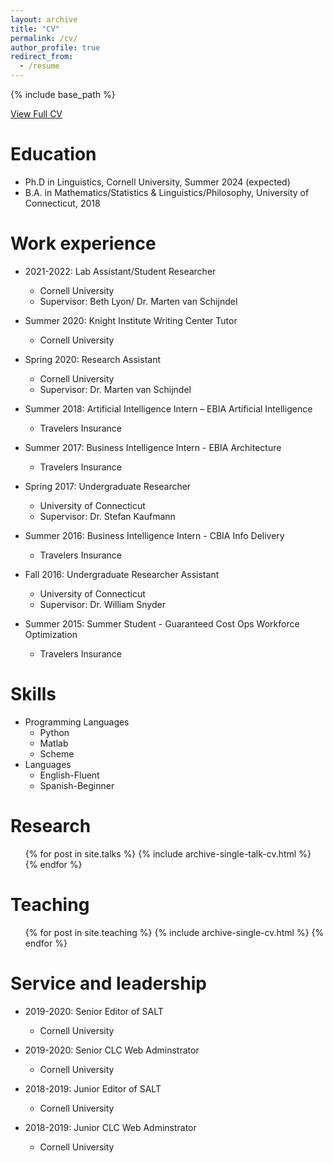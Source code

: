 ```yaml
---
layout: archive
title: "CV"
permalink: /cv/
author_profile: true
redirect_from:
  - /resume
---
```


{% include base_path %}

[View Full CV][def]

[def]: ../files/CV(2024).pdf

Education
======
* Ph.D in Linguistics, Cornell University, Summer 2024 (expected)
* B.A. in Mathematics/Statistics & Linguistics/Philosophy, University of Connecticut, 2018

Work experience
======
* 2021-2022: Lab Assistant/Student Researcher
  * Cornell University
  * Supervisor: Beth Lyon/ Dr. Marten van Schijndel
    
* Summer 2020: Knight Institute Writing Center Tutor
  * Cornell University
    
* Spring 2020: Research Assistant
  * Cornell University
  * Supervisor: Dr. Marten van Schijndel

* Summer 2018: Artificial Intelligence Intern – EBIA Artificial Intelligence
  * Travelers Insurance
  
* Summer 2017: Business Intelligence Intern - EBIA Architecture
  * Travelers Insurance

* Spring 2017: Undergraduate Researcher
  * University of Connecticut
  * Supervisor: Dr. Stefan Kaufmann

* Summer 2016: Business Intelligence Intern - CBIA Info Delivery
  * Travelers Insurance

* Fall 2016: Undergraduate Researcher Assistant
  * University of Connecticut
  * Supervisor: Dr. William Snyder

* Summer 2015: Summer Student - Guaranteed Cost Ops Workforce Optimization
  * Travelers Insurance
  
Skills
======
* Programming Languages
  * Python
  * Matlab
  * Scheme
* Languages
  * English-Fluent
  * Spanish-Beginner

Research
======
  <ul>{% for post in site.talks %}
    {% include archive-single-talk-cv.html %}
  {% endfor %}</ul>
  
Teaching
======
  <ul>{% for post in site.teaching %}
    {% include archive-single-cv.html %}
  {% endfor %}</ul>
  
Service and leadership
======
* 2019-2020: Senior Editor of SALT
  * Cornell University

* 2019-2020: Senior CLC Web Adminstrator
  * Cornell University

* 2018-2019: Junior Editor of SALT
  * Cornell University

* 2018-2019: Junior CLC Web Adminstrator
  * Cornell University
